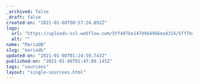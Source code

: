 ```yaml
---
_archived: false
_draft: false
created-on: "2021-01-08T00:57:24.892Z"
logo:
  url: "https://uploads-ssl.webflow.com/5ff497be147d9b4966ead314/5ff7b46aff1bc9d72cd27de3_endpoints_0105_MariaDB.jpg"
  alt: ""
name: "MariaDB"
slug: "mariadb"
updated-on: "2021-01-08T01:24:59.743Z"
published-on: "2021-01-08T01:47:00.145Z"
tags: "sourcees"
layout: "single-sourcees.html"
---
```




